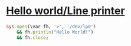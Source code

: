[1]: http://rosettacode.org/wiki/Hello_world/Line_printer

# [Hello world/Line printer][1]

```ruby
Sys.open(\var fh, '>', '/dev/lp0')
    && fh.println("Hello World!")
    && fh.close;
```